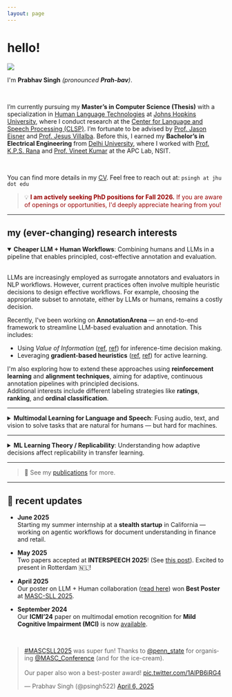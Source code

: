 ```yaml
---
layout: page
---
```


# hello!

<img src="https://Prabhav55221.github.io/profile.png" class="floatpic">

I'm **Prabhav Singh** *(pronounced **Prah-bav**)*.

<br>

I’m currently pursuing my **Master’s in Computer Science (Thesis)** with a specialization in [Human Language Technologies](https://www.clsp.jhu.edu/human-language-technology-masters/) at [Johns Hopkins University](https://engineering.jhu.edu), where I conduct research at the [Center for Language and Speech Processing (CLSP)](https://www.clsp.jhu.edu/). I’m fortunate to be advised by [Prof. Jason Eisner](https://www.cs.jhu.edu/~jason/) and [Prof. Jesus Villalba](https://engineering.jhu.edu/faculty/jesus-villalba/). Before this, I earned my **Bachelor’s in Electrical Engineering** from [Delhi University](https://www.du.ac.in), where I worked with [Prof. K.P.S. Rana](https://sites.google.com/site/kpsrana1/home) and [Prof. Vineet Kumar](http://nsut.ac.in/en/node/554) at the APC Lab, NSIT.

<br>

You can find more details in my [CV](https://Prabhav55221.github.io/file/prabhavsresume.pdf). Feel free to reach out at: `psingh at jhu dot edu`

> 💡 <span style="color:#990000;"><strong>I am actively seeking PhD positions for Fall 2026.</strong> If you are aware of openings or opportunities, I'd deeply appreciate hearing from you!</span>

---

## my (ever-changing) research interests

<details open>
<summary><strong>Cheaper LLM + Human Workflows</strong>: Combining humans and LLMs in a pipeline that enables principled, cost-effective annotation and evaluation.</summary>

<br>

LLMs are increasingly employed as surrogate annotators and evaluators in NLP workflows. However, current practices often involve multiple heuristic decisions to design effective workflows. For example, choosing the appropriate subset to annotate, either by LLMs or humans, remains a costly decision.

Recently, I've been working on **AnnotationArena** — an end-to-end framework to streamline LLM-based evaluation and annotation. This includes:

- Using *Value of Information* ([ref](https://arxiv.org/abs/2110.13973), [ref](https://dl.acm.org/doi/10.5555/2051237.2051240)) for inference-time decision making.
- Leveraging **gradient-based heuristics** ([ref](https://arxiv.org/abs/2002.08484), [ref](https://arxiv.org/abs/2402.04333)) for active learning.

I'm also exploring how to extend these approaches using **reinforcement learning** and **alignment techniques**, aiming for adaptive, continuous annotation pipelines with principled decisions.  
Additional interests include different labeling strategies like **ratings**, **ranking**, and **ordinal classification**.

</details>

---

<details>
<summary><strong>Multimodal Learning for Language and Speech</strong>: Fusing audio, text, and vision to solve tasks that are natural for humans — but hard for machines.</summary>

<br>

I build models that integrate **speech, text, and vision** for tasks like:

- **Emotion Recognition** ([example](https://Prabhav55221.github.io/file/EmoJudge_Interspeech_CameraReady.pdf))
- **Speaker Diarization** ([example](https://Prabhav55221.github.io/file/CYS_MYD_CameraReady.pdf))
- **Speaker Recognition** ([example](https://Prabhav55221.github.io/file/nistsre.pdf))

I aim to learn from **heterogeneous modalities** with **minimal supervision**, especially for socially grounded tasks.

I’ve developed some expertise in **emotion recognition**, which was my first research focus. Lately, I've shifted toward **speaker recognition** and **diarization**. I find diarization especially compelling — it’s a core speech task with many unsolved challenges, particularly in **cross-modal and real-world** settings.

</details>

---

<details>
<summary><strong>ML Learning Theory / Replicability</strong>: Understanding how adaptive decisions affect replicability in transfer learning.</summary>

<br>

Thanks to coursework at JHU, I’ve developed an interest in replicability theory — which differs from reproducibility. See: [Replicability vs. Reproducibility](https://arxiv.org/abs/2201.08430), [Replicability Bounds](https://arxiv.org/abs/2305.15284)

My recent work focuses on:

- Deriving **replicability bounds** for **transfer learning**.
- Studying how **adaptive data selection** affects replicability in transfer learning pipelines.

See our draft manuscript: [Sensitivity of Selectivity in Transfer Learning](https://Prabhav55221.github.io/file/SensitivityOfSelectivity.pdf) *(in progress)*

</details>

---

> 📝 See my [publications](https://Prabhav55221.github.io/publications) for more.

---

## 📢 recent updates

- **June 2025**  
  Starting my summer internship at a **stealth startup** in California — working on agentic workflows for document understanding in finance and retail.

- **May 2025**  
  Two papers accepted at **INTERSPEECH 2025**! (See [this post](https://x.com/psingh522/status/1925354318988751117)). Excited to present in Rotterdam 🇳🇱!

- **April 2025**  
  Our poster on LLM + Human collaboration ([read here](https://Prabhav55221.github.io/file/MASCSLL-FINAL.pdf)) won **Best Poster** at [MASC-SLL 2025](https://www.mascsll.org/program/#:~:text=Active%20Learning%20and%20Feature%2DAcquisition%20with%20LLMs%20and%20Humans%20(Prabhav%20Singh%2C%20Haojun%20Shi%2C%20Jason%20Eisner)).

- **September 2024**  
  Our **ICMI’24** paper on multimodal emotion recognition for **Mild Cognitive Impairment (MCI)** is now [available](https://dl.acm.org/doi/10.1145/3678957.3689332).

<br>

<blockquote class="twitter-tweet"><p lang="en" dir="ltr"><a href="https://twitter.com/hashtag/MASCSLL2025?src=hash&amp;ref_src=twsrc%5Etfw">#MASCSLL2025</a> was super fun! Thanks to <a href="https://twitter.com/penn_state?ref_src=twsrc%5Etfw">@penn_state</a> for organising <a href="https://twitter.com/MASC_Conference?ref_src=twsrc%5Etfw">@MASC_Conference</a> (and for the ice-cream). <br><br>Our paper also won a best-poster award! <a href="https://t.co/1AlPB6iRG4">pic.twitter.com/1AlPB6iRG4</a></p>&mdash; Prabhav Singh (@psingh522) <a href="https://twitter.com/psingh522/status/1908705799276277926?ref_src=twsrc%5Etfw">April 6, 2025</a></blockquote> <script async src="https://platform.twitter.com/widgets.js" charset="utf-8"></script>

